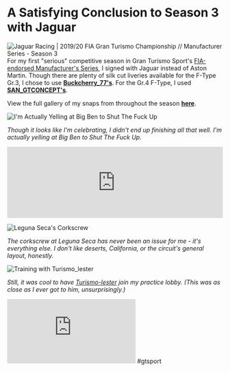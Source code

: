 # A Satisfying Conclusion to Season 3 with Jaguar

![Jaguar Racing | 2019/20 FIA Gran Turismo Championship // Manufacturer Series - Season 3](https://i.snap.as/FyeSnHX.jpg)
For my first "serious" competitive season in Gran Turismo Sport's [FIA-endorsed Manufacturer's Series](https://www.gran-turismo.com/us/gtsport/sportmode/championship/2089), I signed with Jaguar instead of Aston Martin. Though there are plenty of silk cut liveries available for the F-Type Gr.3, I chose to use [**Buckcherry_77's**](https://www.gran-turismo.com/us/gtsport/user/discover/search/carLivery/livery/3862526/1/7287391620803067929). For the Gr.4 F-Type, I used [**SAN_GTCONCEPT's**](https://www.gran-turismo.com/us/gtsport/user/discover/search/carLivery/livery/1226362/1/6999157939185386544).

View the full gallery of my snaps from throughout the season [**here**](https://snap.as/extratone/jaguar-racing-2019-20-fia-gran-turismo-championship-manufacturer-series-season-3).

![I'm Actually Yelling at Big Ben to Shut The Fuck Up](https://i.snap.as/LXGGM6c.jpg)

*Though it looks like I'm celebrating, I didn't end up finishing all that well. I'm actually yelling at Big Ben to Shut The Fuck Up.*

<iframe width="100%" height="166" scrolling="no" frameborder="no" allow="autoplay" src="https://w.soundcloud.com/player/?url=https%3A//api.soundcloud.com/tracks/101140739&color=%2300006b&auto_play=true&hide_related=false&show_comments=true&show_user=true&show_reposts=false&show_teaser=true"></iframe>

![Leguna Seca's Corkscrew](https://i.snap.as/3DDRlLf.jpg)

*The corkscrew at Leguna Seca has never been an issue for me - it's everything else. I don't like deserts, California, or the circuit's general layout, honestly.*

![Training with Turismo_lester](https://i.snap.as/HT7SqT9.jpg)

*Still, it was cool to have [Turismo-lester](https://www.gran-turismo.com/us/gtsport/user/profile/2758506) join my practice lobby. (This was as close as I ever got to him, unsurprisingly.)*

<iframe width="auto" height="auto" src="https://www.youtube.com/embed/11Pn9Y9QGbg?controls=0" frameborder="0" allow="accelerometer; autoplay; encrypted-media; gyroscope; picture-in-picture" allowfullscreen></iframe>
#gtsport 